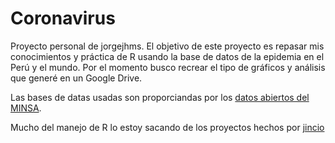 Coronavirus
===========

Proyecto personal de jorgejhms. El objetivo de este proyecto es repasar mis conocimientos y práctica de R usando la base de datos de la epidemia en el Perú y el mundo. Por el momento busco recrear el tipo de gráficos y análisis que generé en un Google Drive.

Las bases de datas usadas son proporciandas por los [datos abiertos del MINSA](https://www.minsa.gob.pe/datosabiertos/).

Mucho del manejo de R lo estoy sacando de los proyectos hechos por [jincio](https://github.com/jincio)